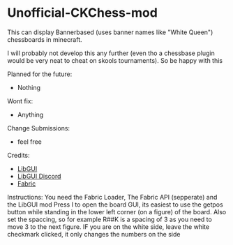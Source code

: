 # Unofficial-CKChess-mod
This can display Bannerbased (uses banner names like "White Queen") chessboards in minecraft.

I will probably not develop this any further (even tho a chessbase plugin would be very neat to cheat on skools tournaments). So be happy with this

Planned for the future:
 - Nothing
 
Wont fix:
 - Anything
 
Change Submissions:
 - feel free
 
Credits:
 - [LibGUI](https://github.com/CottonMC/LibGui)
 - [LibGUI Discord](https://discord.gg/9M5sACm)
 - [Fabric](https://github.com/FabricMC/fabric) 

Instructions:
You need the Fabric Loader, The Fabric API (sepperate) and the LibGUI mod
Press I to open the board GUI, its easiest to use the getpos button while standing in the lower left corner (on a figure) of the board. Also set the spaccing, so for example R##K is a spacing of 3 as you need to move 3 to the next figure. IF you are on the white side, leave the white checkmark clicked, it only changes the numbers on the side
